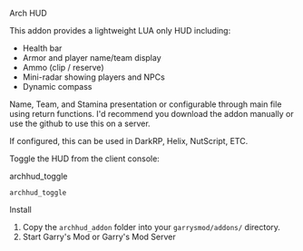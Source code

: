 Arch HUD

This addon provides a lightweight LUA only HUD including:
- Health bar
- Armor and player name/team display
- Ammo (clip / reserve)
- Mini-radar showing players and NPCs
- Dynamic compass

Name, Team, and Stamina presentation or configurable through main file using return functions. I'd recommend you download the addon manually or use the github to use this on a server.

If configured, this can be used in DarkRP, Helix, NutScript, ETC.

Toggle the HUD from the client console:

archhud_toggle

```pwsh
archhud_toggle
```

Install
1. Copy the `archhud_addon` folder into your `garrysmod/addons/` directory.
2. Start Garry's Mod or Garry's Mod Server